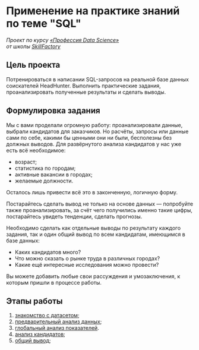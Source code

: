 # Применение на практике знаний по теме "SQL"

*Проект по курсу [«Профессия Data Science»](https://lms.skillfactory.ru/courses/course-v1:Skillfactory+DST-PRO+15APR2020/about)\
от школы [SkillFactory](https://skillfactory.ru)*

## Цель проекта

Потренироваться в написании SQL-запросов на реальной базе данных соискателей HeadHunter. Выполнить практические задания, проанализировать полученные результаты и сделать выводы.

## Формулировка задания

Мы с вами проделали огромную работу: проанализировали данные, выбрали кандидатов для заказчиков. Но расчёты, запросы или данные сами по себе, какими бы ценными они ни были, бесполезны без должных выводов. Для развёрнутого анализа кандидатов у нас уже есть всё необходимое: 

- возраст;
- статистика по городам;
- активные вакансии в городах;
- желаемые должности.

Осталось лишь привести всё это в законченную, логичную форму.

Постарайтесь сделать вывод не только на основе данных — попробуйте также проанализировать, за счёт чего получились именно такие цифры, постарайтесь увидеть тенденции, сделать прогнозы.

Необходимо сделать как отдельные выводы по результату каждого задания, так и один общий вывод по всем кандидатам, имеющимся в базе данных:

- Каких кандидатов много?
- Что можно сказать о рынке труда в различных городах?
- Какие ещё интересные исследования можно провести?

Вы можете добавить любые свои рассуждения и умозаключения, к которым пришли в процессе работы. 

## Этапы работы

1. [знакомство с датасетом](https://github.com/evpozdniakov/ds_projects/blob/master/project2/queries.md#dataset);
2. [предварительный анализ данных](https://github.com/evpozdniakov/ds_projects/blob/master/project2/queries.md#first-view);
3. [глобальный анализ показателей](https://github.com/evpozdniakov/ds_projects/blob/master/project2/queries.md#global-view).
4. [анализ кандидатов](https://github.com/evpozdniakov/ds_projects/blob/master/project2/queries.md#candidates);
5. [общий вывод](https://github.com/evpozdniakov/ds_projects/blob/master/project2/queries.md#outcome);
